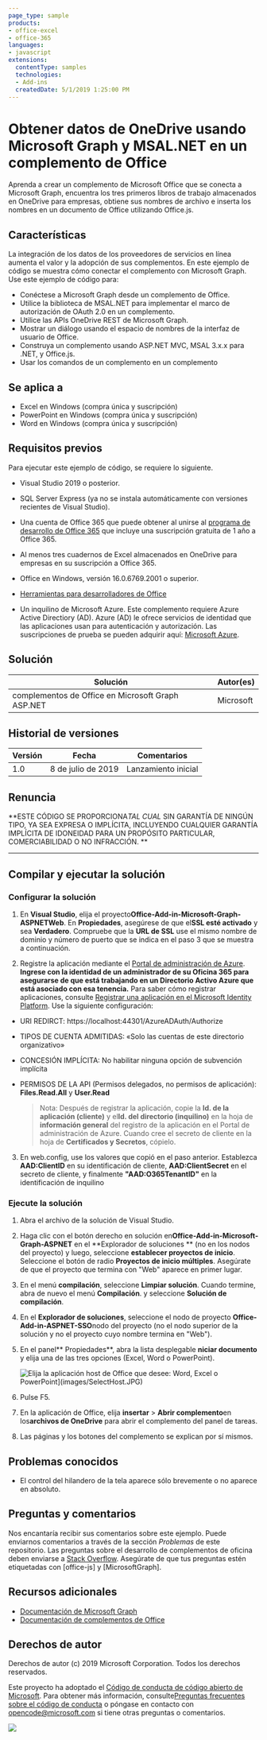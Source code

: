 ```yaml
---
page_type: sample
products:
- office-excel
- office-365
languages:
- javascript
extensions:
  contentType: samples
  technologies:
  - Add-ins
  createdDate: 5/1/2019 1:25:00 PM
---
```

# Obtener datos de OneDrive usando Microsoft Graph y MSAL.NET en un complemento de Office 

Aprenda a crear un complemento de Microsoft Office que se conecta a Microsoft Graph, encuentra los tres primeros libros de trabajo almacenados en OneDrive para empresas, obtiene sus nombres de archivo e inserta los nombres en un documento de Office utilizando Office.js.

## Características
La integración de los datos de los proveedores de servicios en línea aumenta el valor y la adopción de sus complementos. En este ejemplo de código se muestra cómo conectar el complemento con Microsoft Graph. Use este ejemplo de código para:

* Conéctese a Microsoft Graph desde un complemento de Office.
* Utilice la biblioteca de MSAL.NET para implementar el marco de autorización de OAuth 2.0 en un complemento.
* Utilice las APIs OneDrive REST de Microsoft Graph.
* Mostrar un diálogo usando el espacio de nombres de la interfaz de usuario de Office.
* Construya un complemento usando ASP.NET MVC, MSAL 3.x.x para .NET, y Office.js. 
* Usar los comandos de un complemento en un complemento

## Se aplica a

-  Excel en Windows (compra única y suscripción)
-  PowerPoint en Windows (compra única y suscripción)
-  Word en Windows (compra única y suscripción)

## Requisitos previos

Para ejecutar este ejemplo de código, se requiere lo siguiente.

* Visual Studio 2019 o posterior.

* SQL Server Express (ya no se instala automáticamente con versiones recientes de Visual Studio).

* Una cuenta de Office 365 que puede obtener al unirse al [programa de desarrollo de Office 365](https://aka.ms/devprogramsignup) que incluye una suscripción gratuita de 1 año a Office 365.

* Al menos tres cuadernos de Excel almacenados en OneDrive para empresas en su suscripción a Office 365.

* Office en Windows, versión 16.0.6769.2001 o superior.

* [Herramientas para desarrolladores de Office](https://www.visualstudio.com/en-us/features/office-tools-vs.aspx)

* Un inquilino de Microsoft Azure. Este complemento requiere Azure Active Directiory (AD).  Azure (AD) le ofrece servicios de identidad que las aplicaciones usan para autenticación y autorización. Las suscripciones de prueba se pueden adquirir aquí: [Microsoft Azure](https://account.windowsazure.com/SignUp).

## Solución

Solución | Autor(es)
---------|-----------
complementos de Office en Microsoft Graph ASP.NET | Microsoft

## Historial de versiones

Versión | Fecha | Comentarios
---------| -----| --------
1.0 |8 de julio de 2019| Lanzamiento inicial

## Renuncia

**ESTE CÓDIGO SE PROPORCIONA*TAL CUAL* SIN GARANTÍA DE NINGÚN TIPO, YA SEA EXPRESA O IMPLÍCITA, INCLUYENDO CUALQUIER GARANTÍA IMPLÍCITA DE IDONEIDAD PARA UN PROPÓSITO PARTICULAR, COMERCIABILIDAD O NO INFRACCIÓN. **

----------

## Compilar y ejecutar la solución

### Configurar la solución

1. En **Visual Studio**, elija el proyecto**Office-Add-in-Microsoft-Graph-ASPNETWeb**. En **Propiedades**, asegúrese de que el**SSL esté activado** y sea **Verdadero**. Compruebe que la **URL de SSL** use el mismo nombre de dominio y número de puerto que se indica en el paso 3 que se muestra a continuación.
 
2. Registre la aplicación mediante el [Portal de administración de Azure](https://manage.windowsazure.com). **Ingrese con la identidad de un administrador de su Oficina 365 para asegurarse de que está trabajando en un Directorio Activo Azure que está asociado con esa tenencia.** Para saber cómo registrar aplicaciones, consulte [Registrar una aplicación en el Microsoft Identity Platform](https://docs.microsoft.com/graph/auth-register-app-v2). Use la siguiente configuración:

 - URI REDIRCT: https://localhost:44301/AzureADAuth/Authorize
 - TIPOS DE CUENTA ADMITIDAS: «Solo las cuentas de este directorio organizativo»
 - CONCESIÓN IMPLÍCITA: No habilitar ninguna opción de subvención implícita
 - PERMISOS DE LA API (Permisos delegados, no permisos de aplicación): **Files.Read.All** y **User.Read**

	> Nota: Después de registrar la aplicación, copie la **Id. de la aplicación (cliente)** y el**Id. del directorio (inquilino)** en la hoja de **información general** del registro de la aplicación en el Portal de administración de Azure. Cuando cree el secreto de cliente en la hoja de **Certificados y Secretos**, cópielo. 
	 
3.  En web.config, use los valores que copió en el paso anterior. Establezca **AAD:ClientID** en su identificación de cliente, **AAD:ClientSecret** en el secreto de cliente, y finalmente **"AAD:O365TenantID"** en la identificación de inquilino  

### Ejecute la solución

1. Abra el archivo de la solución de Visual Studio. 
2. Haga clic con el botón derecho en solución en**Office-Add-in-Microsoft-Graph-ASPNET** en el **Explorador de soluciones ** (no en los nodos del proyecto) y luego, seleccione **establecer proyectos de inicio**. Seleccione el botón de radio **Proyectos de inicio múltiples**. Asegúrate de que el proyecto que termina con "Web" aparece en primer lugar.
3. En el menú **compilación**, seleccione **Limpiar solución**. Cuando termine, abra de nuevo el menú **Compilación**. y seleccione **Solución de compilación**.
4. En el **Explorador de soluciones**, seleccione el nodo de proyecto **Office-Add-in-ASPNET-SSO**nodo del proyecto (no el nodo superior de la solución y no el proyecto cuyo nombre termina en "Web").
5. En el panel** Propiedades**, abra la lista desplegable **niciar documento** y elija una de las tres opciones (Excel, Word o PowerPoint).

    ![ Elija la aplicación host de Office que desee:](images/SelectHost.JPG) Word, Excel o PowerPoint](images/SelectHost.JPG)

6. Pulse F5. 
7. En la aplicación de Office, elija **insertar** > **Abrir complemento**en los**archivos de OneDrive** para abrir el complemento del panel de tareas.
8. Las páginas y los botones del complemento se explican por sí mismos. 

## Problemas conocidos

* El control del hilandero de la tela aparece sólo brevemente o no aparece en absoluto.

## Preguntas y comentarios

Nos encantaría recibir sus comentarios sobre este ejemplo. Puede enviarnos comentarios a través de la sección *Problemas* de este repositorio.
Las preguntas sobre el desarrollo de complementos de oficina deben enviarse a [Stack Overflow](http://stackoverflow.com). Asegúrate de que tus preguntas estén etiquetadas con [office-js] y [MicrosoftGraph].

## Recursos adicionales

* [Documentación de Microsoft Graph](https://docs.microsoft.com/graph/)
* [Documentación de complementos de Office](https://docs.microsoft.com/office/dev/add-ins/overview/office-add-ins)

## Derechos de autor
Derechos de autor (c) 2019 Microsoft Corporation. Todos los derechos reservados.

Este proyecto ha adoptado el [Código de conducta de código abierto de Microsoft](https://opensource.microsoft.com/codeofconduct/). Para obtener más información, consulte[Preguntas frecuentes sobre el código de conducta](https://opensource.microsoft.com/codeofconduct/faq/) o póngase en contacto con [opencode@microsoft.com](mailto:opencode@microsoft.com) si tiene otras preguntas o comentarios.

<img src="https://telemetry.sharepointpnp.com/pnp-officeaddins/auth/Office-Add-in-Microsoft-Graph-ASPNET" />
